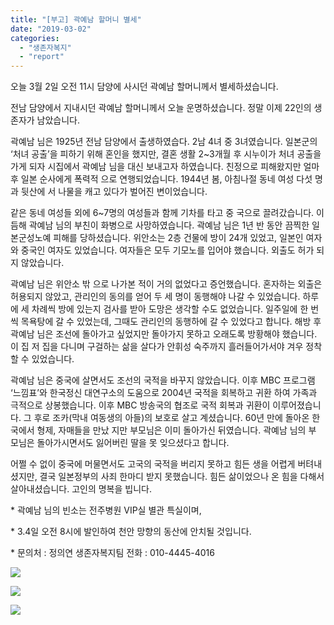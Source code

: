 ```yaml
---
title: "[부고] 곽예남 할머니 별세"
date: "2019-03-02"
categories: 
  - "생존자복지"
  - "report"
---
```


오늘 3월 2일 오전 11시 담양에 사시던 곽예남 할머니께서 별세하셨습니다.

전남 담양에서 지내시던 곽예남 할머니께서 오늘 운명하셨습니다. 정말 이제 22인의 생존자가 남았습니다.

곽예남 님은 1925년 전남 담양에서 출생하였습다. 2남 4녀 중 3녀였습니다. 일본군의 ‘처녀 공출’을 피하기 위해 혼인을 했지만, 결혼 생활 2~3개월 후 시누이가 처녀 공출을 가게 되자 시집에서 곽예남 님을 대신 보내고자 하였습니다. 친정으로 피해왔지만 얼마 후 일본 순사에게 폭력적 으로 연행되었습니다. 1944년 봄, 아침나절 동네 여성 다섯 명과 뒷산에 서 나물을 캐고 있다가 벌어진 변이었습니다.

같은 동네 여성들 외에 6~7명의 여성들과 함께 기차를 타고 중 국으로 끌려갔습니다. 이듬해 곽예남 님의 부친이 화병으로 사망하였습니다. 곽예남 님은 1년 반 동안 끔찍한 일본군성노예 피해를 당하셨습니다. 위안소는 2층 건물에 방이 24개 있었고, 일본인 여자와 중국인 여자도 있었습니다. 여자들은 모두 기모노를 입어야 했습니다. 외출도 허가 되지 않았습니다.

곽예남 님은 위안소 밖 으로 나가본 적이 거의 없었다고 증언했습니다. 혼자하는 외출은 허용되지 않았고, 관리인의 동의를 얻어 두 세 명이 동행해야 나갈 수 있었습니다. 하루에 세 차례씩 방에 있는지 검사를 받아 도망은 생각할 수도 없었습니다. 일주일에 한 번씩 목욕탕에 갈 수 있었는데, 그때도 관리인의 동행하에 갈 수 있었다고 합니다. 해방 후 곽예남 님은 조선에 돌아가고 싶었지만 돌아가지 못하고 오래도록 방황해야 했습니다. 이 집 저 집을 다니며 구걸하는 삶을 살다가 안휘성 숙주까지 흘러들어가서야 겨우 정착할 수 있었습니다.

곽예남 님은 중국에 살면서도 조선의 국적을 바꾸지 않았습니다. 이후 MBC 프로그램 ‘느낌표’와 한국정신 대연구소의 도움으로 2004년 국적을 회복하고 귀환 하여 가족과 극적으로 상봉했습니다. 이후 MBC 방송국의 협조로 국적 회복과 귀환이 이루어졌습니다. 그 후로 조카(막내 여동생의 아들)의 보호로 살고 계셨습니다. 60년 만에 돌아온 한국에서 형제, 자매들을 만났 지만 부모님은 이미 돌아가신 뒤였습니다. 곽예남 님의 부 모님은 돌아가시면서도 잃어버린 딸을 못 잊으셨다고 합니다.

어쩔 수 없이 중국에 머물면서도 고국의 국적을 버리지 못하고 힘든 생을 어렵게 버텨내셨지만, 결국 일본정부의 사죄 한마디 받지 못했습니다. 힘든 삶이었으나 온 힘을 다해서 살아내셨습니다. 고인의 명복을 빕니다.

\* 곽예남 님의 빈소는 전주병원 VIP실 별관 특실이며,

\* 3.4일 오전 8시에 발인하여 천안 망향의 동산에 안치될 것입니다.

\* 문의처 : 정의연 생존자복지팀 전화 : 010-4445-4016

![](https://r2.womenandwar.net/2019/03/53665535_2496643913710354_3085841016134041600_o-2-1024x680.jpg)

![](https://r2.womenandwar.net/2019/03/52979932_2496678170373595_7994653748272037888_n-1.jpg)

![](https://r2.womenandwar.net/2019/03/53207575_2496678000373612_3803008418927607808_n-1.jpg)

